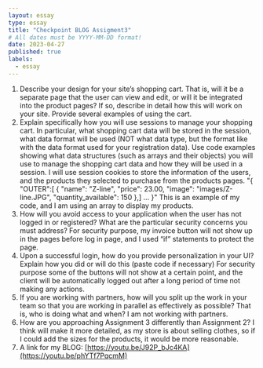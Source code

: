 ```yaml
---
layout: essay
type: essay
title: "Checkpoint BLOG Assigment3"
# All dates must be YYYY-MM-DD format!
date: 2023-04-27
published: true
labels:
  - essay
---
```

1.	Describe your design for your site’s shopping cart. That is, will it be a separate page that the user can view and edit, or will it be integrated into the product pages? If so, describe in detail how this will work on your site. Provide several examples of using the cart.
2.	Explain specifically how you will use sessions to manage your shopping cart. In particular, what shopping cart data will be stored in the session, what data format will be used (NOT what data type, but the format like with the data format used for your registration data). Use code examples showing what data structures (such as arrays and their objects) you will use to manage the shopping cart data and how they will be used in a session.
I will use session cookies to store the information of the users, and the products they selected to purchase from the products pages.
"{
"OUTER":[
  {
    "name": "Z-line",
    "price": 23.00,
    "image": "images/Z-line.JPG",
    "quantity_available": 150
  },]
…
}"
This is an example of my code, and I am using an array to display my products.
3.	How will you avoid access to your application when the user has not logged in or registered? What are the particular security concerns you must address?
For security purpose, my invoice button will not show up in the pages before log in page, and I used “if” statements to protect the page.
4.	Upon a successful login, how do you provide personalization in your UI? Explain how you did or will do this (paste code if necessary)
For security purpose some of the buttons will not show at a certain point, and the client will be automatically logged out after a long period of time not making any actions.
5.	If you are working with partners, how will you split up the work in your team so that you are working in parallel as effectively as possible? That is, who is doing what and when?
I am not working with partners.
6.	How are you approaching Assignment 3 differently than Assignment 2?
I think will make it more detailed, as my store is about selling clothes, so if I could add the sizes for the products, it would be more reasonable.
7.	A link for my BLOG: [https://youtu.be/J92P_bJc4KA](https://youtu.be/phYTf7PqcmM)

